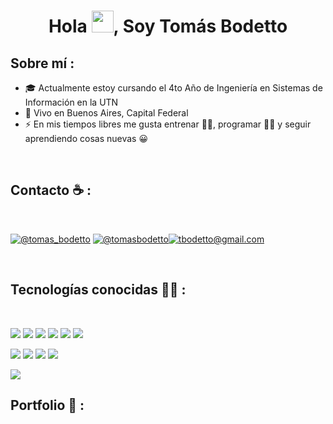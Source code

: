 
<h1 align="center">Hola <img src="https://media.giphy.com/media/hvRJCLFzcasrR4ia7z/giphy.gif" width="35">, Soy Tomás Bodetto</h1>

## Sobre mí :

- 🎓 Actualmente estoy cursando el 4to Año de Ingeniería en Sistemas de Información en la UTN
- 🏡 Vivo en Buenos Aires, Capital Federal
- ⚡ En mis tiempos libres me gusta entrenar 🏋️‍♂️, programar 🧑‍💻 y seguir aprendiendo cosas nuevas 😀

<br>

## Contacto ☕ :

<br>

[![](https://img.icons8.com/fluency/48/000000/instagram-new.png "@tomas_bodetto")](https://www.instagram.com/tomas_bodetto/) [![](https://img.icons8.com/fluency/48/000000/linkedin.png "@tomasbodetto")](https://www.linkedin.com/in/tomasbodetto/)[![](https://img.icons8.com/fluency/48/000000/apple-mail.png "tbodetto@gmail.com")](tbodetto@gmail.com)

<br>

## Tecnologías conocidas 🧑‍💻 :

<br>

<img src="https://img.icons8.com/color/48/000000/html-5--v1.png"/> <img src="https://img.icons8.com/color/48/000000/css3.png"/> <img src="https://img.icons8.com/color/48/000000/sass.png"/> <img src="https://img.icons8.com/color/48/000000/javascript--v1.png"/> <img src="https://img.icons8.com/office/48/000000/react.png"/> <img src="https://skillicons.dev/icons?i=astro" />

<img src="https://img.icons8.com/color/48/000000/java-coffee-cup-logo--v1.png"/> <img src="https://img.icons8.com/officel/48/000000/php-logo.png"/> <img src="https://skillicons.dev/icons?i=git" /> <img src="https://skillicons.dev/icons?i=github" />

<img src="https://img.icons8.com/color/48/000000/mysql-logo.png"/>



<br>

## Portfolio 📄 :
